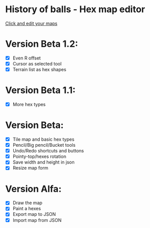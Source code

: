 # History of balls - Hex map editor
[Click and edit your maps](https://luki20091.github.io/Hex-map-editor/)

# Version Beta 1.2:
- [x] Even R offset
- [x] Cursor as selected tool
- [x] Terrain list as hex shapes

# Version Beta 1.1:
- [x] More hex types

# Version Beta:
- [x] Tile map and basic hex types
- [x] Pencil/Big pencil/Bucket tools
- [x] Undo/Redo shortcuts and buttons
- [x] Pointy-top/hexes rotation
- [x] Save width and height in json
- [x] Resize map form

# Version Alfa:
- [x] Draw the map
- [x] Paint a hexes
- [x] Export map to JSON
- [x] Import map from JSON
